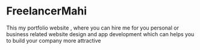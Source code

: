 # FreelancerMahi
This my portfolio website , where you can hire me for you  personal or business related website design and app development  which can helps you to build your company more attractive 
